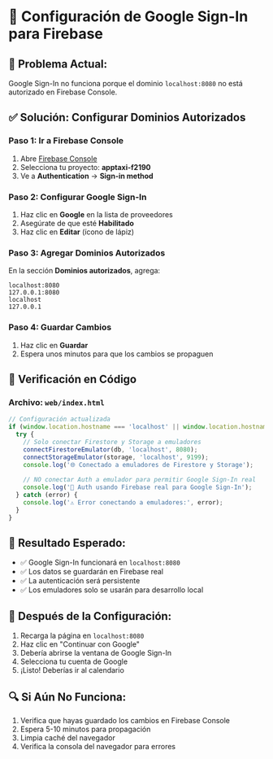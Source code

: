 # 🔐 Configuración de Google Sign-In para Firebase

## 🚨 **Problema Actual:**
Google Sign-In no funciona porque el dominio `localhost:8080` no está autorizado en Firebase Console.

## ✅ **Solución: Configurar Dominios Autorizados**

### **Paso 1: Ir a Firebase Console**
1. Abre [Firebase Console](https://console.firebase.google.com/)
2. Selecciona tu proyecto: **apptaxi-f2190**
3. Ve a **Authentication** → **Sign-in method**

### **Paso 2: Configurar Google Sign-In**
1. Haz clic en **Google** en la lista de proveedores
2. Asegúrate de que esté **Habilitado**
3. Haz clic en **Editar** (ícono de lápiz)

### **Paso 3: Agregar Dominios Autorizados**
En la sección **Dominios autorizados**, agrega:
```
localhost:8080
127.0.0.1:8080
localhost
127.0.0.1
```

### **Paso 4: Guardar Cambios**
1. Haz clic en **Guardar**
2. Espera unos minutos para que los cambios se propaguen

## 🔧 **Verificación en Código**

### **Archivo: `web/index.html`**
```javascript
// Configuración actualizada
if (window.location.hostname === 'localhost' || window.location.hostname === '127.0.0.1') {
  try {
    // Solo conectar Firestore y Storage a emuladores
    connectFirestoreEmulator(db, 'localhost', 8080);
    connectStorageEmulator(storage, 'localhost', 9199);
    console.log('🌐 Conectado a emuladores de Firestore y Storage');
    
    // NO conectar Auth a emulador para permitir Google Sign-In real
    console.log('🔐 Auth usando Firebase real para Google Sign-In');
  } catch (error) {
    console.log('⚠️ Error conectando a emuladores:', error);
  }
}
```

## 🎯 **Resultado Esperado:**
- ✅ Google Sign-In funcionará en `localhost:8080`
- ✅ Los datos se guardarán en Firebase real
- ✅ La autenticación será persistente
- ✅ Los emuladores solo se usarán para desarrollo local

## 🚀 **Después de la Configuración:**
1. Recarga la página en `localhost:8080`
2. Haz clic en "Continuar con Google"
3. Debería abrirse la ventana de Google Sign-In
4. Selecciona tu cuenta de Google
5. ¡Listo! Deberías ir al calendario

## 🔍 **Si Aún No Funciona:**
1. Verifica que hayas guardado los cambios en Firebase Console
2. Espera 5-10 minutos para propagación
3. Limpia caché del navegador
4. Verifica la consola del navegador para errores
